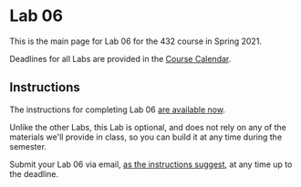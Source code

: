 # Lab 06

This is the main page for Lab 06 for the 432 course in Spring 2021.

Deadlines for all Labs are provided in the [Course Calendar](https://thomaselove.github.io/432/calendar.html).

## Instructions

The instructions for completing Lab 06 [are available now](https://github.com/THOMASELOVE/432-2021/blob/master/labs/lab06/lab06_instructions.md).

Unlike the other Labs, this Lab is optional, and does not rely on any of the materials we'll provide in class, so you can build it at any time during the semester. 

Submit your Lab 06 via email, [as the instructions suggest](https://github.com/THOMASELOVE/432-2021/blob/master/labs/lab06/lab06_instructions.md), at any time up to the deadline.
